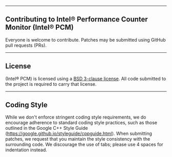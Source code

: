 --------------------------------------------------------------------------------
Contributing to Intel&reg; Performance Counter Monitor (Intel&reg; PCM)
--------------------------------------------------------------------------------

Everyone is welcome to contribute. Patches may be submitted using GitHub pull requests (PRs).

--------------------------------------------------------------------------------
License
--------------------------------------------------------------------------------

(Intel&reg; PCM) is licensed using a [BSD 3-clause license](https://github.com/intel/pcm/blob/master/LICENSE). All code submitted to the project is required to carry that license.

--------------------------------------------------------------------------------
Coding Style
--------------------------------------------------------------------------------

While we don't enforce stringent coding style requirements, we do encourage adherence to standard coding style practices, such as those outlined in the Google C++ Style Guide (https://google.github.io/styleguide/cppguide.html). When submitting patches, we request that you maintain the style consistency with the surrounding code. We discourage the use of tabs; please use 4 spaces for indentation instead.
